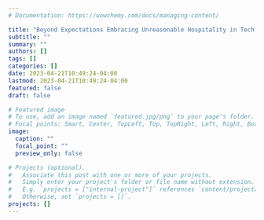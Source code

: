 ```yaml
---
# Documentation: https://wowchemy.com/docs/managing-content/

title: "Beyond Expectations Embracing Unreasonable Hospitality in Tech Startups and Corporate Innovation"
subtitle: ""
summary: ""
authors: []
tags: []
categories: []
date: 2023-04-21T10:49:24-04:00
lastmod: 2023-04-21T10:49:24-04:00
featured: false
draft: false

# Featured image
# To use, add an image named `featured.jpg/png` to your page's folder.
# Focal points: Smart, Center, TopLeft, Top, TopRight, Left, Right, BottomLeft, Bottom, BottomRight.
image:
  caption: ""
  focal_point: ""
  preview_only: false

# Projects (optional).
#   Associate this post with one or more of your projects.
#   Simply enter your project's folder or file name without extension.
#   E.g. `projects = ["internal-project"]` references `content/project/deep-learning/index.md`.
#   Otherwise, set `projects = []`.
projects: []
---
```

